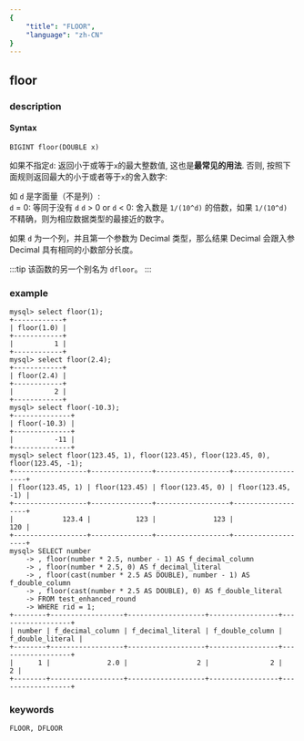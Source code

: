 ```yaml
---
{
    "title": "FLOOR",
    "language": "zh-CN"
}
---
```


<!-- 
Licensed to the Apache Software Foundation (ASF) under one
or more contributor license agreements.  See the NOTICE file
distributed with this work for additional information
regarding copyright ownership.  The ASF licenses this file
to you under the Apache License, Version 2.0 (the
"License"); you may not use this file except in compliance
with the License.  You may obtain a copy of the License at
  http://www.apache.org/licenses/LICENSE-2.0
Unless required by applicable law or agreed to in writing,
software distributed under the License is distributed on an
"AS IS" BASIS, WITHOUT WARRANTIES OR CONDITIONS OF ANY
KIND, either express or implied.  See the License for the
specific language governing permissions and limitations
under the License.
-->

## floor

### description
#### Syntax

`BIGINT floor(DOUBLE x)`

如果不指定`d`: 返回小于或等于`x`的最大整数值, 这也是**最常见的用法**.
否则, 按照下面规则返回最大的小于或者等于`x`的舍入数字:

如 `d` 是字面量（不是列）:  
`d` = 0: 等同于没有 `d`
`d` > 0 or `d` < 0: 舍入数是 `1/(10^d)` 的倍数，如果 `1/(10^d)` 不精确，则为相应数据类型的最接近的数字。

如果 `d` 为一个列，并且第一个参数为 Decimal 类型，那么结果 Decimal 会跟入参 Decimal 具有相同的小数部分长度。

:::tip
该函数的另一个别名为 `dfloor`。
:::

### example

```
mysql> select floor(1);
+------------+
| floor(1.0) |
+------------+
|          1 |
+------------+
mysql> select floor(2.4);
+------------+
| floor(2.4) |
+------------+
|          2 |
+------------+
mysql> select floor(-10.3);
+--------------+
| floor(-10.3) |
+--------------+
|          -11 |
+--------------+
mysql> select floor(123.45, 1), floor(123.45), floor(123.45, 0), floor(123.45, -1);
+------------------+---------------+------------------+-------------------+
| floor(123.45, 1) | floor(123.45) | floor(123.45, 0) | floor(123.45, -1) |
+------------------+---------------+------------------+-------------------+
|            123.4 |           123 |              123 |               120 |
+------------------+---------------+------------------+-------------------+
mysql> SELECT number
    -> , floor(number * 2.5, number - 1) AS f_decimal_column
    -> , floor(number * 2.5, 0) AS f_decimal_literal
    -> , floor(cast(number * 2.5 AS DOUBLE), number - 1) AS f_double_column
    -> , floor(cast(number * 2.5 AS DOUBLE), 0) AS f_double_literal
    -> FROM test_enhanced_round
    -> WHERE rid = 1;
+--------+------------------+-------------------+-----------------+------------------+
| number | f_decimal_column | f_decimal_literal | f_double_column | f_double_literal |
+--------+------------------+-------------------+-----------------+------------------+
|      1 |              2.0 |                 2 |               2 |                2 |
+--------+------------------+-------------------+-----------------+------------------+
```

### keywords
	FLOOR, DFLOOR
